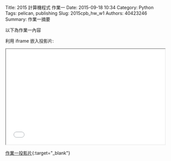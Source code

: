 Title: 2015 計算機程式 作業一
Date: 2015-09-18 10:34
Category: Python
Tags: pelican, publishing
Slug: 2015cpb_hw_w1
Authors: 40423246
Summary: 作業一摘要

以下為作業一內容

利用 iframe 嵌入投影片:

<iframe src="40423246_cp_w1_p.html" width="500" height="300"></iframe>

[作業一投影片](40423246_cp_w1_p.html){:target="_blank"}
